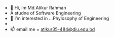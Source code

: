 - 👋 Hi, Im Md.Atikur Rahman 
- A studne of Software Engineering 
- 👀 I’m interested in ...Phylosophy of Engineering 
- 
- 📫 email me = atikur35-484@diu.edu.bd

<!---
atikwahil/atikwahil is a ✨ special ✨ repository because its `README.md` (this file) appears on your GitHub profile.
You can click the Preview link to take a look at your changes.
--->
